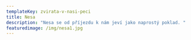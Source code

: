 ```yaml
---
templateKey: zvirata-v-nasi-peci
title: Nesa
description: "Nesa se od příjezdu k nám jeví jako naprostý poklad. "
featuredimage: /img/nesa1.jpg
---
```

